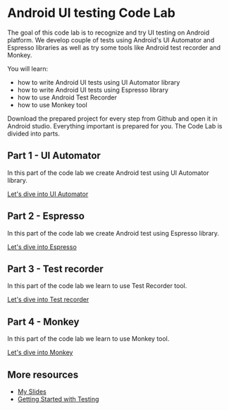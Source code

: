 # Android UI testing Code Lab

The goal of this code lab is to recognize and try UI testing on Android platform. We develop couple of tests using Android's UI Automator and Espresso libraries as well as try some tools like Android test recorder and Monkey.

You will learn:

* how to write Android UI tests using UI Automator library
* how to write Android UI tests using Espresso library
* how to use Android Test Recorder
* how to use Monkey tool

Download the prepared project for every step from Github and open it in Android studio. Everything important is prepared for you. The Code Lab is divided into parts.

## Part 1 - UI Automator

In this part of the code lab we create Android test using UI Automator library.

[Let's dive into UI Automator](https://github.com/Janamou/android-testing-codelab/tree/master/01-uiautomator)

## Part 2 - Espresso

In this part of the code lab we create Android test using Espresso library.

[Let's dive into Espresso](https://github.com/Janamou/android-testing-codelab/tree/master/02-espresso)

## Part 3 - Test recorder

In this part of the code lab we learn to use Test Recorder tool.

[Let's dive into Test recorder](https://github.com/Janamou/android-testing-codelab/tree/master/03-test-recorder)

## Part 4 - Monkey

In this part of the code lab we learn to use Monkey tool.

[Let's dive into Monkey](https://github.com/Janamou/android-testing-codelab/tree/master/04-monkey)

## More resources

* [My Slides](https://docs.google.com/presentation/d/1vBDKd_bLSgL0E0g1yMrtH-OLwF9DrepYzHXdePp6lXc)
* [Getting Started with Testing](https://developer.android.com/training/testing/start/index.html)
